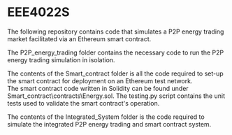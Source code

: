 # EEE4022S

The following repository contains code that simulates a P2P energy trading market facilitated via an Ethereum smart contract.

The P2P_energy_trading folder contains the necessary code to run the P2P energy trading simulation in isolation.

The contents of the Smart_contract folder is all the code required to set-up the smart contract for deployment on an Ethereum test network.  
The smart contract code written in Solidity can be found under Smart_contract\contracts\Energy.sol.
The testing.py script contains the unit tests used to validate the smart contract's operation.

The contents of the Integrated_System folder is the code required to simulate the integrated P2P energy trading and smart contract system.
